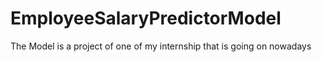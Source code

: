 # EmployeeSalaryPredictorModel
The Model is a project of one of my internship that is going on nowadays
